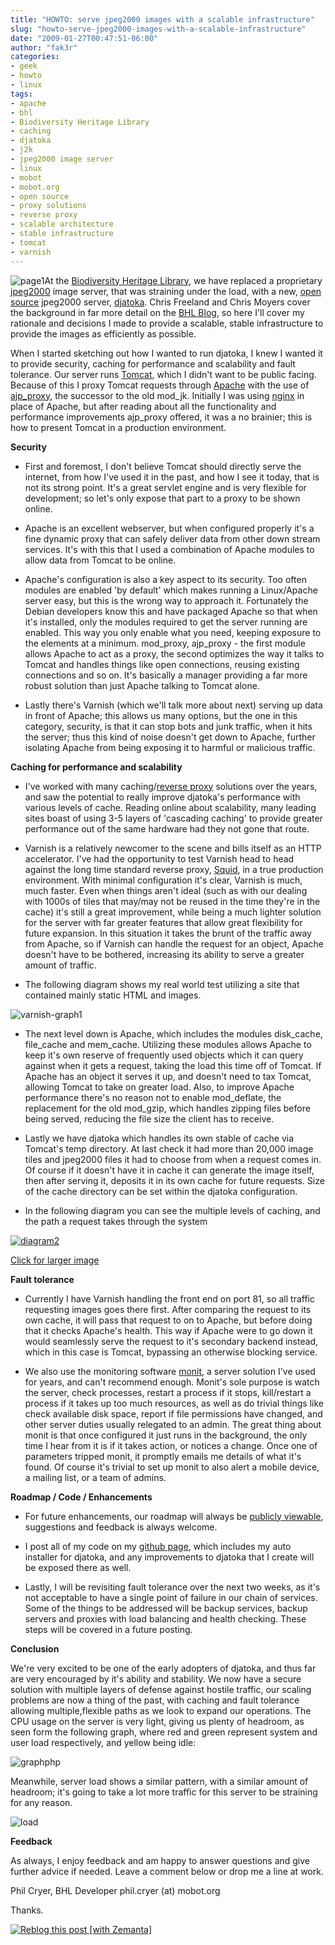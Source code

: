 ```yaml
---
title: "HOWTO: serve jpeg2000 images with a scalable infrastructure"
slug: "howto-serve-jpeg2000-images-with-a-scalable-infrastructure"
date: "2009-01-27T00:47:51-06:00"
author: "fak3r"
categories:
- geek
- howto
- linux
tags:
- apache
- bhl
- Biodiversity Heritage Library
- caching
- djatoka
- j2k
- jpeg2000 image server
- linux
- mobot
- mobot.org
- open source
- proxy solutions
- reverse proxy
- scalable architecture
- stable infrastructure
- tomcat
- varnish
---
```


![page1](http://www.fak3r.com/wp-content/uploads/2009/01/page1.jpg)At the [Biodiversity Heritage Library](http://biodiversitylibrary.org), we have replaced a proprietary [jpeg2000](http://en.wikipedia.org/wiki/JPEG_2000) image server, that was straining under the load, with a new, [open source](http://en.wikipedia.org/wiki/Open_source) jpeg2000 server, [djatoka](http://african.lanl.gov/aDORe/projects/djatoka).  Chris Freeland and Chris Moyers cover the background in far more detail on the [BHL Blog](http://biodiversitylibrary.blogspot.com/2009/01/now-serving-all-page-images-via-djatoka.html), so here I'll cover my rationale and decisions I made to provide a scalable, stable infrastructure to provide the images as efficiently as possible.




When I started sketching out how I wanted to run djatoka, I knew I wanted it to provide security, caching for performance and scalability and fault tolerance.  Our server runs [Tomcat](http://tomcat.apache.org/), which I didn't want to be public facing.  Because of this I proxy Tomcat requests through [Apache](http://httpd.apache.org/) with the use of [ajp_proxy](http://tomcat.apache.org/connectors-doc-archive/jk2/common/AJPv13.html), the successor to the old mod_jk.  Initially I was using [nginx](http://nginx.org) in place of Apache, but after reading about all the functionality and performance improvements ajp_proxy offered, it was a no brainier; this is how to present Tomcat in a production environment.



<!-- more -->


**Security**






	
  * First and foremost, I don't believe Tomcat should directly serve the internet, from how I've used it in the past, and how I see it today, that is not its strong point.  It's a great servlet engine and is very flexible for development; so let's only expose that part to a proxy to be shown online.

	
  * Apache is an excellent webserver, but when configured properly it's a fine dynamic proxy that can safely deliver data from other down stream services.  It's with this that I used a combination of Apache modules to allow data from Tomcat to be online.

	
  * Apache's configuration is also a key aspect to its security.  Too often modules are enabled 'by default' which makes running a Linux/Apache server easy, but this is the wrong way to approach it.  Fortunately the Debian developers know this and have packaged Apache so that when it's installed, only the modules required to get the server running are enabled.  This way you only enable what you need, keeping exposure to the elements at a minimum.  mod_proxy, ajp_proxy - the first module allows Apache to act as a proxy, the second optimizes the way it talks to Tomcat and handles things like open connections, reusing existing connections and so on.  It's basically a manager providing a far more robust solution than just Apache talking to Tomcat alone.

	
  * Lastly there's Varnish (which we'll talk more about next) serving up data in front of Apache; this allows us many options, but the one in this category, security, is that it can stop bots and junk traffic, when it hits the server; thus this kind of noise doesn't get down to Apache, further isolating Apache from being exposing it to harmful or malicious traffic.




**Caching for performance and scalability**






	
  * I've worked with many caching/[reverse proxy](http://en.wikipedia.org/wiki/Reverse_proxy) solutions over the years, and saw the potential to really improve djatoka's performance with various levels of cache.  Reading online about scalability, many leading sites boast of using 3-5 layers of 'cascading caching' to provide greater performance out of the same hardware had they not gone that route.

	
  * Varnish is a relatively newcomer to the scene and bills itself as an HTTP accelerator.  I've had the opportunity to test Varnish head to head against the long time standard reverse proxy, [Squid](http://www.squid-cache.org/), in a true production environment.  With minimal configuration it's clear, Varnish is much, much faster.  Even when things aren't ideal (such as with our dealing with 1000s of tiles that may/may not be reused in the time they're in the cache) it's still a great improvement, while being a much lighter solution for the server with far greater features that allow great flexibility for future expansion.  In this situation it takes the brunt of the traffic away from Apache, so if Varnish can handle the request for an object, Apache doesn't have to be bothered, increasing its ability to serve a greater amount of traffic.

	
  * The following diagram shows my real world test utilizing a site that contained mainly static HTML and images.




![varnish-graph1](http://www.fak3r.com/wp-content/uploads/2009/01/varnish-graph1.gif)






	
  * The next level down is Apache, which includes the modules disk_cache, file_cache and mem_cache.  Utilizing these modules allows Apache to keep it's own reserve of frequently used objects which it can query against when it gets a request, taking the load this time off of Tomcat.  If Apache has an object it serves it up, and doesn't need to tax Tomcat, allowing Tomcat to take on greater load.  Also, to improve Apache performance there's no reason not to enable mod_deflate, the replacement for the old mod_gzip, which handles zipping files before being served, reducing the file size the client has to receive.

	
  * Lastly we have djatoka which handles its own stable of cache via Tomcat's temp directory.  At last check it had more than 20,000 image tiles and jpeg2000 files it had to choose from when a request comes in.  Of course if it doesn't have it in cache it can generate the image itself, then after serving it, deposits it in its own cache for future requests.  Size of the cache directory can be set within the djatoka configuration.

	
  * In the following diagram you can see the multiple levels of caching, and the path a request takes through the system




[![diagram2](http://www.fak3r.com/wp-content/uploads/2009/01/diagram2-1024x617.png)](http://www.gliffy.com/publish/1587073/)




[Click for larger image](http://www.gliffy.com/publish/1587073/)




**Fault tolerance**






	
  * Currently I have Varnish handling the front end on port 81, so all traffic requesting images goes there first.  After comparing the request to its own cache, it will pass that request to on to Apache, but before doing that it checks Apache's health.  This way if Apache were to go down it would seamlessly serve the request to it's secondary backend instead, which in this case is Tomcat, bypassing an otherwise blocking service.

	
  * We also use the monitoring software [monit](http://mmonit.com/monit/), a server solution I've used for years, and can't recommend enough.  Monit's sole purpose is watch the server, check processes, restart a process if it stops, kill/restart a process if it takes up too much resources, as well as do trivial things like check available disk space, report if file permissions have changed, and other server duties usually relegated to an admin.  The great thing about monit is that once configured it just runs in the background, the only time I hear from it is if it takes action, or notices a change.  Once one of parameters tripped monit, it promptly emails me details of what it's found.  Of course it's trivial to set up monit to also alert a mobile device, a mailing list, or a team of admins.




**Roadmap / Code / Enhancements**






	
  * For future enhancements, our roadmap will always be [publicly viewable](http://www.mobot.org/gemini/Issues.aspx?pi=8&m=1), suggestions and feedback is always welcome.

	
  * I post all of my code on my [github page](http://github.com/philcryer), which includes my auto installer for djatoka, and any improvements to djatoka that I create will be exposed there as well.

	
  * Lastly, I will be revisiting fault tolerance over the next two weeks, as it's not acceptable to have a single point of failure in our chain of services.  Some of the things to be addressed will be backup services, backup servers and proxies with load balancing and health checking.  These steps will be covered in a future posting.




**Conclusion**





We're very excited to be one of the early adopters of djatoka, and thus far are very encouraged by it's ability and stability.  We now have a secure solution with multiple layers of defense against hostile traffic, our scaling problems are now a thing of the past, with caching and fault tolerance allowing multiple,flexible paths as we look to expand our operations.  The CPU usage on the server is very light, giving us plenty of headroom, as seen form the following graph, where red and green represent system and user load respectively, and yellow being idle:


![graphphp](http://www.fak3r.com/wp-content/uploads/2009/01/graphphp.png)





Meanwhile, server load shows a similar pattern, with a similar amount of headroom; it's going to take a lot more traffic for this server to be straining for any reason.


![load](http://www.fak3r.com/wp-content/uploads/2009/01/load.png)




**Feedback**








As always, I enjoy feedback and am happy to answer questions and give further advice if needed.  Leave a comment below or drop me a line at work.



Phil Cryer, BHL Developer
phil.cryer (at) mobot.org

Thanks.


[![Reblog this post [with Zemanta]](http://img.zemanta.com/reblog_e.png?x-id=3f9a0b86-2e12-402a-8fe3-f6ba9ea2e16c)](http://reblog.zemanta.com/zemified/3f9a0b86-2e12-402a-8fe3-f6ba9ea2e16c/)
